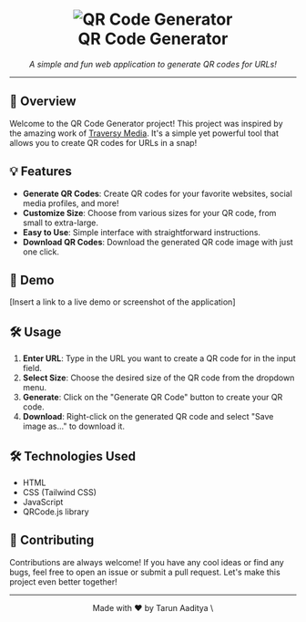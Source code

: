 <h1 align="center">
  <img src="https://img.icons8.com/dusk/64/000000/qr-code.png" alt="QR Code Generator" /><br />
  QR Code Generator
</h1>

<p align="center">
  <em>A simple and fun web application to generate QR codes for URLs!</em>
</p>

---

## 🚀 Overview

Welcome to the QR Code Generator project! This project was inspired by the amazing work of [Traversy Media](https://www.youtube.com/channel/UC29ju8bIPH5as8OGnQzwJyA). It's a simple yet powerful tool that allows you to create QR codes for URLs in a snap!

## 💡 Features

- **Generate QR Codes**: Create QR codes for your favorite websites, social media profiles, and more!
- **Customize Size**: Choose from various sizes for your QR code, from small to extra-large.
- **Easy to Use**: Simple interface with straightforward instructions.
- **Download QR Codes**: Download the generated QR code image with just one click.

## 🎨 Demo

[Insert a link to a live demo or screenshot of the application]

## 🛠️ Usage

1. **Enter URL**: Type in the URL you want to create a QR code for in the input field.
2. **Select Size**: Choose the desired size of the QR code from the dropdown menu.
3. **Generate**: Click on the "Generate QR Code" button to create your QR code.
4. **Download**: Right-click on the generated QR code and select "Save image as..." to download it.

## 🛠️ Technologies Used

- HTML
- CSS (Tailwind CSS)
- JavaScript
- QRCode.js library

## 🌟 Contributing

Contributions are always welcome! If you have any cool ideas or find any bugs, feel free to open an issue or submit a pull request. Let's make this project even better together!


---

<p align="center">Made with ❤️ by Tarun Aaditya \</p>
